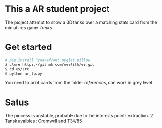 # This a AR student project

The project attempt to show a 3D tanks over a matching stats card from the miniatures  game *Tanks*

# Get started

``` bash
# pip install PyWavefront pyglet pillow
$ clone https://github.com/nealith/es.git
$ cd es/src
$ python ar_tp.py
```

You need to print cards from the folder *references*, can work in grey level

# Satus

The process is unstable, probably due to the interests points extraction. 2 Tansk avaibles : Cromwell and T34/85
